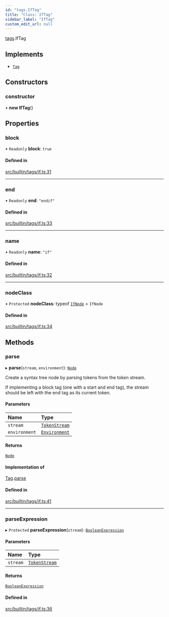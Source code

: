 ```yaml
---
id: "tags.IfTag"
title: "Class: IfTag"
sidebar_label: "IfTag"
custom_edit_url: null
---
```


[tags](../namespaces/tags.md).IfTag

## Implements

- [`Tag`](../interfaces/Tag.md)

## Constructors

### constructor

• **new IfTag**()

## Properties

### block

• `Readonly` **block**: ``true``

#### Defined in

[src/builtin/tags/if.ts:31](https://github.com/jg-rp/liquidscript/blob/6bed77c/src/builtin/tags/if.ts#L31)

___

### end

• `Readonly` **end**: ``"endif"``

#### Defined in

[src/builtin/tags/if.ts:33](https://github.com/jg-rp/liquidscript/blob/6bed77c/src/builtin/tags/if.ts#L33)

___

### name

• `Readonly` **name**: ``"if"``

#### Defined in

[src/builtin/tags/if.ts:32](https://github.com/jg-rp/liquidscript/blob/6bed77c/src/builtin/tags/if.ts#L32)

___

### nodeClass

• `Protected` **nodeClass**: typeof [`IfNode`](tags.IfNode.md) = `IfNode`

#### Defined in

[src/builtin/tags/if.ts:34](https://github.com/jg-rp/liquidscript/blob/6bed77c/src/builtin/tags/if.ts#L34)

## Methods

### parse

▸ **parse**(`stream`, `environment`): [`Node`](../interfaces/Node.md)

Create a syntax tree node by parsing tokens from the token
stream.

If implementing a block tag (one with a start and end tag),
the stream should be left with the end tag as its current
token.

#### Parameters

| Name | Type |
| :------ | :------ |
| `stream` | [`TokenStream`](../interfaces/tokens.TokenStream.md) |
| `environment` | [`Environment`](Environment.md) |

#### Returns

[`Node`](../interfaces/Node.md)

#### Implementation of

[Tag](../interfaces/Tag.md).[parse](../interfaces/Tag.md#parse)

#### Defined in

[src/builtin/tags/if.ts:41](https://github.com/jg-rp/liquidscript/blob/6bed77c/src/builtin/tags/if.ts#L41)

___

### parseExpression

▸ `Protected` **parseExpression**(`stream`): [`BooleanExpression`](BooleanExpression.md)

#### Parameters

| Name | Type |
| :------ | :------ |
| `stream` | [`TokenStream`](../interfaces/tokens.TokenStream.md) |

#### Returns

[`BooleanExpression`](BooleanExpression.md)

#### Defined in

[src/builtin/tags/if.ts:36](https://github.com/jg-rp/liquidscript/blob/6bed77c/src/builtin/tags/if.ts#L36)
